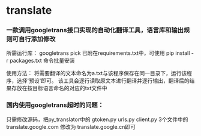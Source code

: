 # translate
### 一款调用googletrans接口实现的自动化翻译工具，语言库和输出规则可自行添加修改

所需运行库：
 googletrans
 pick
已附在requirements.txt中，可使用 pip install -r packages.txt 命令批量安装

使用方法：
 将需要翻译的文本命名为a.txt与该程序保存在同一目录下，运行该程序，选择'预设'即可。
 该工具会逐行读取原文本进行翻译并逐行输出，翻译后的结果存放在按目标语言命名的对应的txt文件中


### 国内使用googletrans超时的问题： 
只需修改源码，把py_translator中的
 gtoken.py
 urls.py
 client.py
3个文件中的 translate.google.com 修改为 translate.google.cn即可
